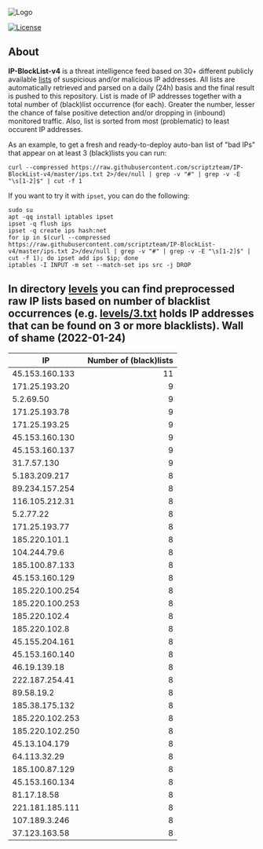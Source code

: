 ![Logo](https://i.imgur.com/PyKLAe7.png)

[![License](https://img.shields.io/badge/license-The_Unlicense-red.svg)](https://unlicense.org/)

About
----

**IP-BlockList-v4** is a threat intelligence feed based on 30+ different publicly available [lists](https://github.com/stamparm/maltrail) of suspicious and/or malicious IP addresses. All lists are automatically retrieved and parsed on a daily (24h) basis and the final result is pushed to this repository. List is made of IP addresses together with a total number of (black)list occurrence (for each). Greater the number, lesser the chance of false positive detection and/or dropping in (inbound) monitored traffic. Also, list is sorted from most (problematic) to least occurent IP addresses.

As an example, to get a fresh and ready-to-deploy auto-ban list of "bad IPs" that appear on at least 3 (black)lists you can run:

```
curl --compressed https://raw.githubusercontent.com/scriptzteam/IP-BlockList-v4/master/ips.txt 2>/dev/null | grep -v "#" | grep -v -E "\s[1-2]$" | cut -f 1
```

If you want to try it with `ipset`, you can do the following:

```
sudo su
apt -qq install iptables ipset
ipset -q flush ips
ipset -q create ips hash:net
for ip in $(curl --compressed https://raw.githubusercontent.com/scriptzteam/IP-BlockList-v4/master/ips.txt 2>/dev/null | grep -v "#" | grep -v -E "\s[1-2]$" | cut -f 1); do ipset add ips $ip; done
iptables -I INPUT -m set --match-set ips src -j DROP
```

In directory [levels](levels) you can find preprocessed raw IP lists based on number of blacklist occurrences (e.g. [levels/3.txt](levels/3.txt) holds IP addresses that can be found on 3 or more blacklists).
Wall of shame (2022-01-24)
----

|IP|Number of (black)lists|
|---|--:|
45.153.160.133|11
171.25.193.20|9
5.2.69.50|9
171.25.193.78|9
171.25.193.25|9
45.153.160.130|9
45.153.160.137|9
31.7.57.130|9
5.183.209.217|8
89.234.157.254|8
116.105.212.31|8
5.2.77.22|8
171.25.193.77|8
185.220.101.1|8
104.244.79.6|8
185.100.87.133|8
45.153.160.129|8
185.220.100.254|8
185.220.100.253|8
185.220.102.4|8
185.220.102.8|8
45.155.204.161|8
45.153.160.140|8
46.19.139.18|8
222.187.254.41|8
89.58.19.2|8
185.38.175.132|8
185.220.102.253|8
185.220.102.250|8
45.13.104.179|8
64.113.32.29|8
185.100.87.129|8
45.153.160.134|8
81.17.18.58|8
221.181.185.111|8
107.189.3.246|8
37.123.163.58|8
